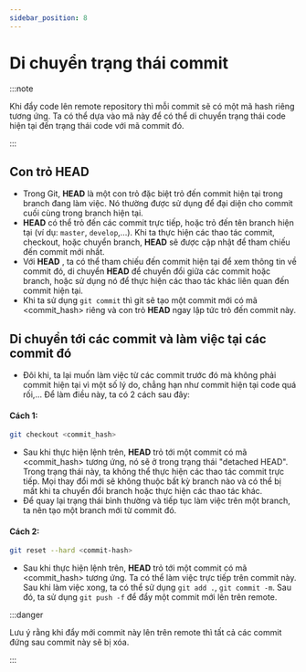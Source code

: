 ```yaml
---
sidebar_position: 8
---
```


# Di chuyển trạng thái commit

:::note

Khi đẩy code lên remote repository thì mỗi commit sẽ có một mã hash riêng tương ứng. Ta có thể dựa vào mã này để có thể di chuyển trạng thái code hiện tại đến trạng thái code với mã commit đó.

:::

## Con trỏ HEAD

- Trong Git, **HEAD** là một con trỏ đặc biệt trỏ đến commit hiện tại trong branch đang làm việc. Nó thường được sử dụng để đại diện cho commit cuối cùng trong branch hiện tại.
- **HEAD** có thể trỏ đến các commit trực tiếp, hoặc trỏ đến tên branch hiện tại (ví dụ: `master`, `develop`,...). Khi ta thực hiện các thao tác commit, checkout, hoặc chuyển branch, **HEAD** sẽ được cập nhật để tham chiếu đến commit mới nhất.
- Với **HEAD** , ta có thể tham chiếu đến commit hiện tại để xem thông tin về commit đó, di chuyển **HEAD** để chuyển đổi giữa các commit hoặc branch, hoặc sử dụng nó để thực hiện các thao tác khác liên quan đến commit hiện tại.
- Khi ta sử dụng `git commit` thì git sẽ tạo một commit mới có mã <commit_hash> riêng và con trỏ **HEAD** ngay lập tức trỏ đến commit này.

## Di chuyển tới các commit và làm việc tại các commit đó

- Đôi khi, ta lại muốn làm việc từ các commit trước đó mà không phải commit hiện tại vì một số lý do, chẳng hạn như commit hiện tại code quá rối,... Để làm điều này, ta có 2 cách sau đây:

#### Cách 1:

```bash
git checkout <commit_hash>
```

- Sau khi thực hiện lệnh trên, **HEAD** trỏ tới một commit có mã <commit_hash> tương ứng, nó sẽ ở trong trạng thái "detached HEAD". Trong trạng thái này, ta không thể thực hiện các thao tác commit trực tiếp. Mọi thay đổi mới sẽ không thuộc bất kỳ branch nào và có thể bị mất khi ta chuyển đổi branch hoặc thực hiện các thao tác khác.
- Để quay lại trạng thái bình thường và tiếp tục làm việc trên một branch, ta nên tạo một branch mới từ commit đó.

#### Cách 2:

```bash
git reset --hard <commit-hash>
```

- Sau khi thực hiện lệnh trên, **HEAD** trỏ tới một commit có mã <commit_hash> tương ứng. Ta có thể làm việc trực tiếp trên commit này. Sau khi làm việc xong, ta có thể sử dụng `git add .`, `git commit -m`. Sau đó, ta sử dụng `git push -f` để đẩy một commit mới lên trên remote.

:::danger

Lưu ý rằng khi đẩy mới commit này lên trên remote thì tất cả các commit đứng sau commit này sẽ bị xóa.

:::
